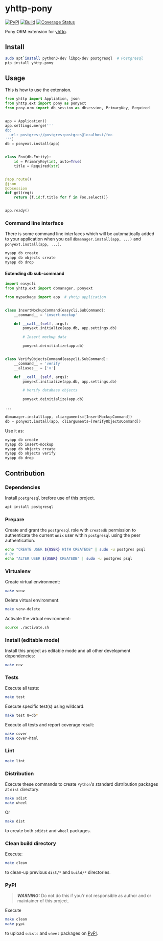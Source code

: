 # yhttp-pony

[![PyPI](http://img.shields.io/pypi/v/yhttp-pony.svg)](https://pypi.python.org/pypi/yhttp-pony)
[![Build](https://github.com/yhttp/yhttp-pony/actions/workflows/build.yml/badge.svg?branch=master)](https://github.com/yhttp/yhttp-pony/actions/workflows/build.yml)
[![Coverage Status](https://coveralls.io/repos/github/yhttp/yhttp-pony/badge.svg?branch=master)](https://coveralls.io/github/yhttp/yhttp-pony?branch=master)


Pony ORM extension for [yhttp](https://github.com/yhttp/yhttp).


## Install

```bash
sudo apt`install python3-dev libpq-dev postgresql  # Postgresql
pip install yhttp-pony
```

## Usage

This is how to use the extension.


```python
from yhttp import Appliation, json
from yhttp.ext import pony as ponyext 
from pony.orm import db_session as dbsession, PrimaryKey, Required


app = Application()
app.settings.merge('''
db:
  url: postgres://postgres:postgres@localhost/foo
''')
db = ponyext.install(app)


class Foo(db.Entity):
    id = PrimaryKey(int, auto=True)
    title = Required(str)


@app.route()
@json
@dbsession
def get(req):
    return {f.id:f.title for f in Foo.select()}


app.ready()
```

### Command line interface

There is some command line interfaces which will be automatically added to
your application when you call `dbmanager.install(app, ...)` and
`ponyext.install(app, ...)`.


```bash
myapp db create
myapp db objects create
myapp db drop
```


#### Extending db sub-command

```python
import easycli
from yhttp.ext import dbmanager, ponyext

from mypackage import app  # yhttp application


class InsertMockupCommand(easycli.SubCommand):
    __command__ = 'insert-mockup'

    def __call__(self, args):
        ponyext.initialize(app.db, app.settings.db)

        # Insert mockup data

        ponyext.deinitialize(app.db)


class VerifyObjectsCommand(easycli.SubCommand):
    __command__ = 'verify'
    __aliases__ = ['v']

    def __call__(self, args):
        ponyext.initialize(app.db, app.settings.db)

        # Verify database objects

        ponyext.deinitialize(app.db)

...

dbmanager.install(app, cliarguments=[InsertMockupCommand])
db = ponyext.install(app, cliarguments=[VerifyObjectsCommand])
```

Use it as:

```bash
myapp db create
myapp db insert-mockup
myapp db objects create
myapp db objects verify
myapp db drop
```


## Contribution

### Dependencies
Install `postgresql` brefore use of this project.
```bash
apt install postgresql
```

### Prepare

Create and grant the `postgresql` role with `createdb` permission to 
authenticate the current `unix` user within `postgresql` using the peer 
authentication.
```bash
echo "CREATE USER ${USER} WITH CREATEDB" | sudo -u postgres psql
# Or
echo "ALTER USER ${USER} CREATEDB" | sudo -u postgres psql
```

### Virtualenv

Create virtual environment:
```bash
make venv
```

Delete virtual environment:
```bash
make venv-delete
```

Activate the virtual environment:
```bash
source ./activate.sh
```


### Install (editable mode)
Install this project as editable mode and all other development dependencies:
```bash
make env
```


### Tests
Execute all tests:
```bash
make test
```

Execute specific test(s) using wildcard:
```bash
make test U=db*
```

Execute all tests and report coverage result:
```bash
make cover
make cover-html
```


### Lint
```bash
make lint
```


### Distribution
Execute these commands to create `Python`'s standard distribution packages
at `dist` directory:
```bash
make sdist
make wheel
```

Or 
```bash
make dist
```
to create both `sdidst` and `wheel` packages.


### Clean build directory
Execute: 
```bash
make clean
```
to clean-up previous `dist/*` and `build/*` directories.


### PyPI

> **_WARNING:_** Do not do this if you'r not responsible as author and 
> or maintainer of this project.

Execute
```bash
make clean
make pypi
```
to upload `sdists` and `wheel` packages on [PyPI](https://pypi.org).
